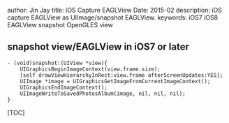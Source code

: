 author: Jin Jay
title: iOS Capture EAGLView
Date: 2015-02
description: iOS capture EAGLView as UIImage/snapshot EAGLView.
keywords:   iOS7
			iOS8
			EAGLView
			snapshot
			OpenGLES view

## snapshot view/EAGLView in iOS7 or later
	
	- (void)snapshot:(UIView *view){
	    UIGraphicsBeginImageContext(view.frame.size);
	    [self drawViewHierarchyInRect:view.frame afterScreenUpdates:YES];
	    UIImage *image = UIGraphicsGetImageFromCurrentImageContext();
	    UIGraphicsEndImageContext();
	    UIImageWriteToSavedPhotosAlbum(image, nil, nil, nil);
	}


[TOC]